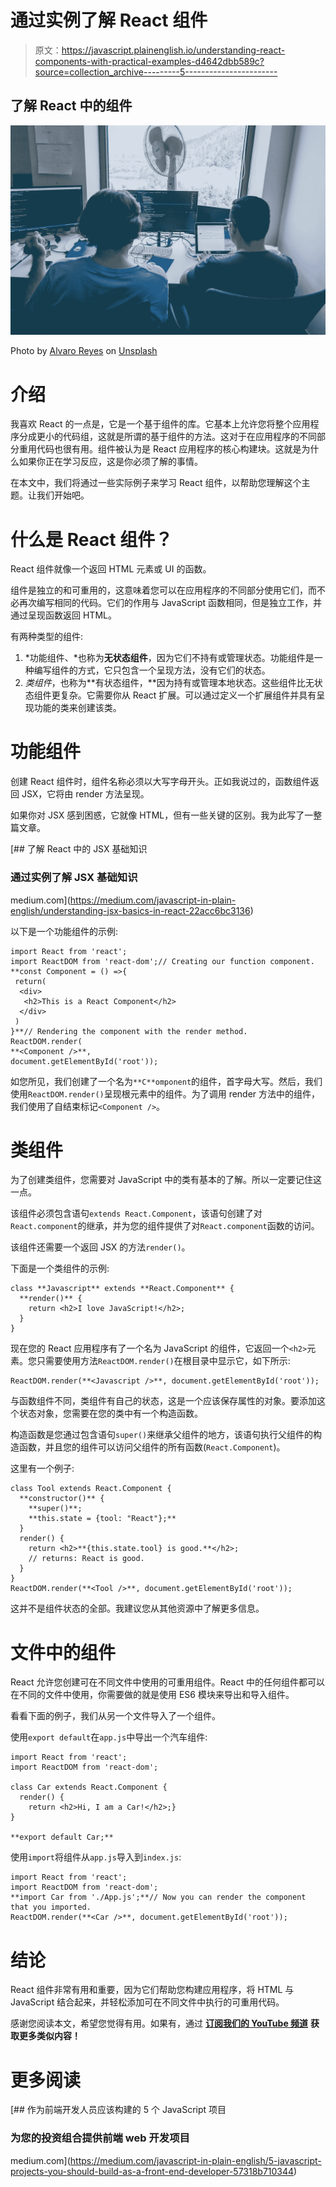 # 通过实例了解 React 组件

> 原文：<https://javascript.plainenglish.io/understanding-react-components-with-practical-examples-d4642dbb589c?source=collection_archive---------5----------------------->

## 了解 React 中的组件

![](img/286d25f3bea0ae0f999ce1b8e57df4b6.png)

Photo by [Alvaro Reyes](https://unsplash.com/@alvarordesign?utm_source=medium&utm_medium=referral) on [Unsplash](https://unsplash.com?utm_source=medium&utm_medium=referral)

# 介绍

我喜欢 React 的一点是，它是一个基于组件的库。它基本上允许您将整个应用程序分成更小的代码组，这就是所谓的基于组件的方法。这对于在应用程序的不同部分重用代码也很有用。组件被认为是 React 应用程序的核心构建块。这就是为什么如果你正在学习反应，这是你必须了解的事情。

在本文中，我们将通过一些实际例子来学习 React 组件，以帮助您理解这个主题。让我们开始吧。

# 什么是 React 组件？

React 组件就像一个返回 HTML 元素或 UI 的函数。

组件是独立的和可重用的，这意味着您可以在应用程序的不同部分使用它们，而不必再次编写相同的代码。它们的作用与 JavaScript 函数相同，但是独立工作，并通过呈现函数返回 HTML。

有两种类型的组件:

1.  *功能组件、*也称为**无状态组件**，因为它们不持有或管理状态。功能组件是一种编写组件的方式，它只包含一个呈现方法，没有它们的状态。
2.  *类组件*，也称为**有状态组件，**因为持有或管理本地状态。这些组件比无状态组件更复杂。它需要你从 React 扩展。可以通过定义一个扩展组件并具有呈现功能的类来创建该类。

# 功能组件

创建 React 组件时，组件名称必须以大写字母开头。正如我说过的，函数组件返回 JSX，它将由 render 方法呈现。

如果你对 JSX 感到困惑，它就像 HTML，但有一些关键的区别。我为此写了一整篇文章。

[](https://medium.com/javascript-in-plain-english/understanding-jsx-basics-in-react-22acc6bc3136) [## 了解 React 中的 JSX 基础知识

### 通过实例了解 JSX 基础知识

medium.com](https://medium.com/javascript-in-plain-english/understanding-jsx-basics-in-react-22acc6bc3136) 

以下是一个功能组件的示例:

```
import React from 'react';
import ReactDOM from 'react-dom';// Creating our function component.
**const Component = () =>{
 return(
  <div>
   <h2>This is a React Component</h2>
  </div>
 )
}**// Rendering the component with the render method.
ReactDOM.render(
**<Component />**,
document.getElementById('root'));
```

如您所见，我们创建了一个名为`**C**omponent`的组件，首字母大写。然后，我们使用`ReactDOM.render()`呈现根元素中的组件。为了调用 render 方法中的组件，我们使用了自结束标记`<Component />`。

# 类组件

为了创建类组件，您需要对 JavaScript 中的类有基本的了解。所以一定要记住这一点。

该组件必须包含语句`extends React.Component`，该语句创建了对`React.component`的继承，并为您的组件提供了对`React.component`函数的访问。

该组件还需要一个返回 JSX 的方法`render()`。

下面是一个类组件的示例:

```
class **Javascript** extends **React.Component** {
  **render()** {
    return <h2>I love JavaScript!</h2>;
  }
}
```

现在您的 React 应用程序有了一个名为 JavaScript 的组件，它返回一个`<h2>`元素。您只需要使用方法`ReactDOM.render()`在根目录中显示它，如下所示:

```
ReactDOM.render(**<Javascript />**, document.getElementById('root'));
```

与函数组件不同，类组件有自己的状态，这是一个应该保存属性的对象。要添加这个状态对象，您需要在您的类中有一个构造函数。

构造函数是您通过包含语句`super()`来继承父组件的地方，该语句执行父组件的构造函数，并且您的组件可以访问父组件的所有函数(`React.Component`)。

这里有一个例子:

```
class Tool extends React.Component {
  **constructor()** {
    **super()**;
    **this.state = {tool: "React"};**
  }
  render() {
    return <h2>**{this.state.tool} is good.**</h2>;
    // returns: React is good.
  }
}
ReactDOM.render(**<Tool />**, document.getElementById('root'));
```

这并不是组件状态的全部。我建议您从其他资源中了解更多信息。

# 文件中的组件

React 允许您创建可在不同文件中使用的可重用组件。React 中的任何组件都可以在不同的文件中使用，你需要做的就是使用 ES6 模块来导出和导入组件。

看看下面的例子，我们从另一个文件导入了一个组件。

使用`export default`在`app.js`中导出一个汽车组件:

```
import React from 'react';
import ReactDOM from 'react-dom';

class Car extends React.Component {
  render() {
    return <h2>Hi, I am a Car!</h2>;}
}

**export default Car;**
```

使用`import`将组件从`app.js`导入到`index.js`:

```
import React from 'react';
import ReactDOM from 'react-dom';
**import Car from './App.js';**// Now you can render the component that you imported.
ReactDOM.render(**<Car />**, document.getElementById('root'));
```

# 结论

React 组件非常有用和重要，因为它们帮助您构建应用程序，将 HTML 与 JavaScript 结合起来，并轻松添加可在不同文件中执行的可重用代码。

感谢您阅读本文，希望您觉得有用。如果有，通过 [**订阅我们的 YouTube 频道**](https://www.youtube.com/channel/UCtipWUghju290NWcn8jhyAw?sub_confirmation=true) **获取更多类似内容！**

# 更多阅读

[](https://medium.com/javascript-in-plain-english/5-javascript-projects-you-should-build-as-a-front-end-developer-57318b710344) [## 作为前端开发人员应该构建的 5 个 JavaScript 项目

### 为您的投资组合提供前端 web 开发项目

medium.com](https://medium.com/javascript-in-plain-english/5-javascript-projects-you-should-build-as-a-front-end-developer-57318b710344)